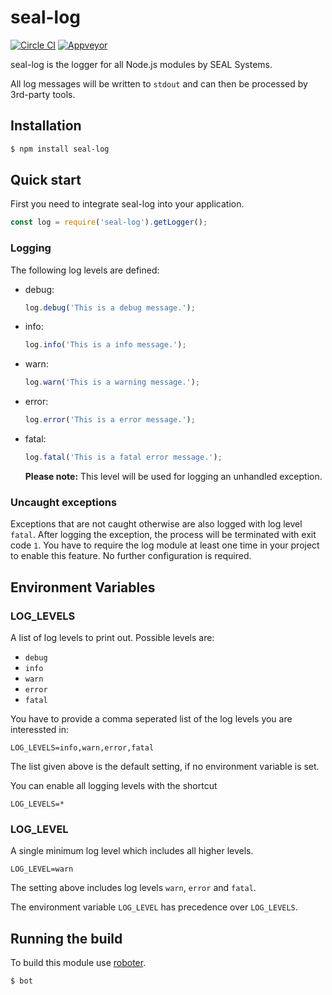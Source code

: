 # seal-log

[![Circle CI](https://circleci.com/gh/plossys/seal-log.svg?style=svg&circle-token=8d3e43c11b1a8b9879825d67ce5f98aeea94e99b)](https://circleci.com/gh/plossys/seal-log)
[![Appveyor](https://ci.appveyor.com/api/projects/status/oq5a0dyr4xievpta?svg=true)](https://ci.appveyor.com/project/Plossys/seal-log)

seal-log is the logger for all Node.js modules by SEAL Systems.

All log messages will be written to `stdout` and can then be processed by 3rd-party tools.

## Installation

```bash
$ npm install seal-log
```

## Quick start

First you need to integrate seal-log into your application.

```javascript
const log = require('seal-log').getLogger();
```

### Logging

The following log levels are defined:

- debug:

  ```javascript
  log.debug('This is a debug message.');
  ```

- info:

  ```javascript
  log.info('This is a info message.');
  ```

- warn:

  ```javascript
  log.warn('This is a warning message.');
  ```

- error:

  ```javascript
  log.error('This is a error message.');
  ```

- fatal:

  ```javascript
  log.fatal('This is a fatal error message.');
  ```

  **Please note:** This level will be used for logging an unhandled exception.

### Uncaught exceptions

Exceptions that are not caught otherwise are also logged with log level `fatal`. After logging the exception, the process will be terminated with exit code `1`. You have to require the log module at least one time in your project to enable this feature. No further configuration is required.

## Environment Variables

### LOG_LEVELS

A list of log levels to print out. Possible levels are:

- `debug`
- `info`
- `warn`
- `error`
- `fatal`

You have to provide a comma seperated list of the log levels you are interessted in:

```
LOG_LEVELS=info,warn,error,fatal
```
The list given above is the default setting, if no environment variable is set.

You can enable all logging levels with the shortcut

```
LOG_LEVELS=*
```

### LOG_LEVEL

A single minimum log level which includes all higher levels.

```
LOG_LEVEL=warn
```

The setting above includes log levels `warn`, `error` and `fatal`.

The environment variable `LOG_LEVEL` has precedence over `LOG_LEVELS`.

## Running the build

To build this module use [roboter](https://www.npmjs.com/package/roboter).

```bash
$ bot
```
